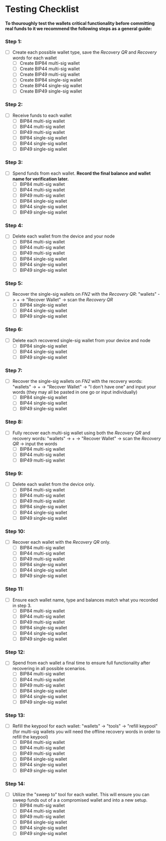 # Testing Checklist

#### To thouroughly test the wallets critical functionality before committing real funds to it we recommend the following steps as a general guide:

### Step 1:

- [ ] Create each possible wallet type, save the *Recovery QR* and *Recovery words* for each wallet
  - [ ] Create BIP84 multi-sig wallet
  - [ ] Create BIP44 multi-sig wallet
  - [ ] Create BIP49 multi-sig wallet
  - [ ] Create BIP84 single-sig wallet
  - [ ] Create BIP44 single-sig wallet
  - [ ] Create BIP49 single-sig wallet
  
### Step 2:
  
- [ ] Receive funds to each wallet
  - [ ] BIP84 multi-sig wallet
  - [ ] BIP44 multi-sig wallet
  - [ ] BIP49 multi-sig wallet
  - [ ] BIP84 single-sig wallet
  - [ ] BIP44 single-sig wallet
  - [ ] BIP49 single-sig wallet
  
### Step 3:

- [ ] Spend funds from each wallet. **Record the final balance and wallet name for verification later.**
  - [ ] BIP84 multi-sig wallet
  - [ ] BIP44 multi-sig wallet
  - [ ] BIP49 multi-sig wallet
  - [ ] BIP84 single-sig wallet
  - [ ] BIP44 single-sig wallet
  - [ ] BIP49 single-sig wallet
  
### Step 4:
  
- [ ] Delete each wallet from the device and your node
  - [ ] BIP84 multi-sig wallet
  - [ ] BIP44 multi-sig wallet
  - [ ] BIP49 multi-sig wallet
  - [ ] BIP84 single-sig wallet
  - [ ] BIP44 single-sig wallet
  - [ ] BIP49 single-sig wallet
  
### Step 5:

- [ ] Recover the single-sig wallets on *FN2* with the *Recovery QR*:
    "wallets" -> + -> "Recover Wallet" -> scan the *Recovery QR*
  - [ ] BIP84 single-sig wallet
  - [ ] BIP44 single-sig wallet
  - [ ] BIP49 single-sig wallet
  
### Step 6:
  
- [ ] Delete each recovered single-sig wallet from your device and node 
  - [ ] BIP84 single-sig wallet
  - [ ] BIP44 single-sig wallet
  - [ ] BIP49 single-sig wallet
  
### Step 7:

- [ ] Recover the single-sig wallets on *FN2* with the recovery words:
    "wallets" -> + -> "Recover Wallet" -> "I don't have one" and input your words (they may all be pasted in one go or input individually)
  - [ ] BIP84 single-sig wallet
  - [ ] BIP44 single-sig wallet
  - [ ] BIP49 single-sig wallet
  
### Step 8:
  
- [ ] Fully recover each multi-sig wallet using both the *Recovery QR* and recovery words:
    "wallets" -> + -> "Recover Wallet" -> scan the *Recovery QR* -> input the words
  - [ ] BIP84 multi-sig wallet
  - [ ] BIP44 multi-sig wallet
  - [ ] BIP49 multi-sig wallet
  
### Step 9:
  
- [ ] Delete each wallet from the device only.
  - [ ] BIP84 multi-sig wallet
  - [ ] BIP44 multi-sig wallet
  - [ ] BIP49 multi-sig wallet
  - [ ] BIP84 single-sig wallet
  - [ ] BIP44 single-sig wallet
  - [ ] BIP49 single-sig wallet
  
### Step 10:
    
- [ ] Recover each wallet with the *Recovery QR* only.
  - [ ] BIP84 multi-sig wallet
  - [ ] BIP44 multi-sig wallet
  - [ ] BIP49 multi-sig wallet
  - [ ] BIP84 single-sig wallet
  - [ ] BIP44 single-sig wallet
  - [ ] BIP49 single-sig wallet
  
### Step 11:

- [ ] Ensure each wallet name, type and balances match what you recorded in step 3.
  - [ ] BIP84 multi-sig wallet
  - [ ] BIP44 multi-sig wallet
  - [ ] BIP49 multi-sig wallet
  - [ ] BIP84 single-sig wallet
  - [ ] BIP44 single-sig wallet
  - [ ] BIP49 single-sig wallet
  
### Step 12:

- [ ] Spend from each wallet a final time to ensure full functionality after recovering in all possible scenarios.
  - [ ] BIP84 multi-sig wallet
  - [ ] BIP44 multi-sig wallet
  - [ ] BIP49 multi-sig wallet
  - [ ] BIP84 single-sig wallet
  - [ ] BIP44 single-sig wallet
  - [ ] BIP49 single-sig wallet
  
### Step 13:

  - [ ] Refill the keypool for each wallet:
    "wallets" -> "tools" -> "refill keypool" (for multi-sig wallets you will need the offline recovery words in order to refill the keypool)
    - [ ] BIP84 multi-sig wallet
    - [ ] BIP44 multi-sig wallet
    - [ ] BIP49 multi-sig wallet
    - [ ] BIP84 single-sig wallet
    - [ ] BIP44 single-sig wallet
    - [ ] BIP49 single-sig wallet
    
### Step 14:

- [ ] Utilize the "sweep to" tool for each wallet. This will ensure you can sweep funds out of a a compromised wallet and into a new setup.
  - [ ] BIP84 multi-sig wallet
  - [ ] BIP44 multi-sig wallet
  - [ ] BIP49 multi-sig wallet
  - [ ] BIP84 single-sig wallet
  - [ ] BIP44 single-sig wallet
  - [ ] BIP49 single-sig wallet
